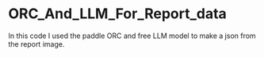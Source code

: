 # ORC_And_LLM_For_Report_data
In this code I used the paddle ORC and free LLM model to make a json from the report image. 
